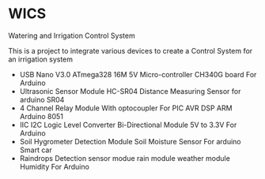 WICS
====

Watering and Irrigation Control System

This is a project to integrate various devices to create a 
Control System for an irrigation system

 * USB Nano V3.0 ATmega328 16M 5V Micro-controller CH340G board For Arduino
 * Ultrasonic Sensor Module HC-SR04 Distance Measuring Sensor for arduino SR04
 * 4 Channel Relay Module With optocoupler For PIC AVR DSP ARM Arduino 8051
 * IIC I2C Logic Level Converter Bi-Directional Module 5V to 3.3V For Arduino
 * Soil Hygrometer Detection Module Soil Moisture Sensor For arduino Smart car
 * Raindrops Detection sensor modue rain module weather module Humidity For Arduino

